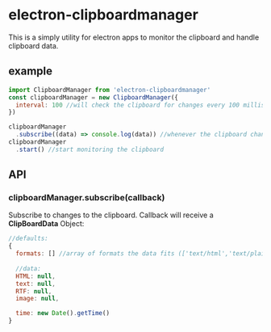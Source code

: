 # electron-clipboardmanager

This is a simply utility for electron apps to monitor the clipboard and handle clipboard data.

## example
```javascript
import ClipboardManager from 'electron-clipboardmanager'
const clipboardManager = new ClipboardManager({
  interval: 100 //will check the clipboard for changes every 100 milliseconds
})

clipboardManager
  .subscribe((data) => console.log(data)) //whenever the clipboard changes, listener will be called
clipboardManager
  .start() //start monitoring the clipboard
```

## API

### clipboardManager.subscribe(callback)

Subscribe to changes to the clipboard. Callback will receive a **ClipBoardData** Object:
```javascript
//defaults:
{
  formats: [] //array of formats the data fits (['text/html','text/plain','text/rtf','image/png'])
  
  //data:
  HTML: null,
  text: null,
  RTF: null,
  image: null,

  time: new Date().getTime()
}
```
